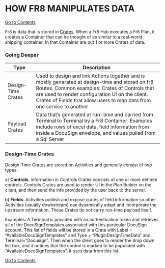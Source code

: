 # HOW FR8 MANIPULATES DATA  
[Go to Contents](https://github.com/Fr8org/Fr8Core/blob/master/Docs/Home.md)   

Fr8 is data that is stored in [Crates](../ForDevelopers/Objects/Crate.md).  When a Fr8 Hub executes a Fr8 Plan, it creates a Container that can be thought of as similar to a real-world shipping container. In that Container are put 1 or more Crates of data.

### Going Deeper
 Type | Description
 --- | ----   
 Design-Time Crates |  Used to design and link Actions together and is mostly generated at design-time and stored on fr8 Routes. Common examples: Crates of Controls that are used to render configuration UI on the client. Crates of Fields that allow users to map data from one service to another
 Payload Crates |  Data that’s generated at run-time and carried from Terminal to Terminal by a Fr8 Container. Examples include rows of excel data, field information from inside a DocuSign envelope, and values pulled from a Sql Server
### Design-Time Crates
 Design-Time Crates are stored on Activities and generally consist of two types:

a) **Controls**. Information in Controls Crates consists of one or more defined controls.  Controls Crates are used to render UI in the Plan Builder on the client, and then send the info provided by the user back to the server.

b) **Fields**.  Activities publish and expose crates of field information so other Activities (usually downstream) can dynamically adapt and incorporate the upstream information. These Crates do not carry run-time payload itself.

Examples: A Terminal is provided with an authentication token and retrieves all of the DocuSignTemplates associated with this particular DocuSign account. This list of fields will be stored in a Crate with Label = “AvailableDocuSignTemplates” and Type = “PluginDesignTimeData” and Terminal=”Docusign”. Then when the client goes to render the drop down list box, and it notices that the control is marked to be populated with “AvailableDocuSignTemplates”, it uses data from this list.  

[Go to Contents](https://github.com/Fr8org/Fr8Core/blob/master/Docs/Home.md)  
